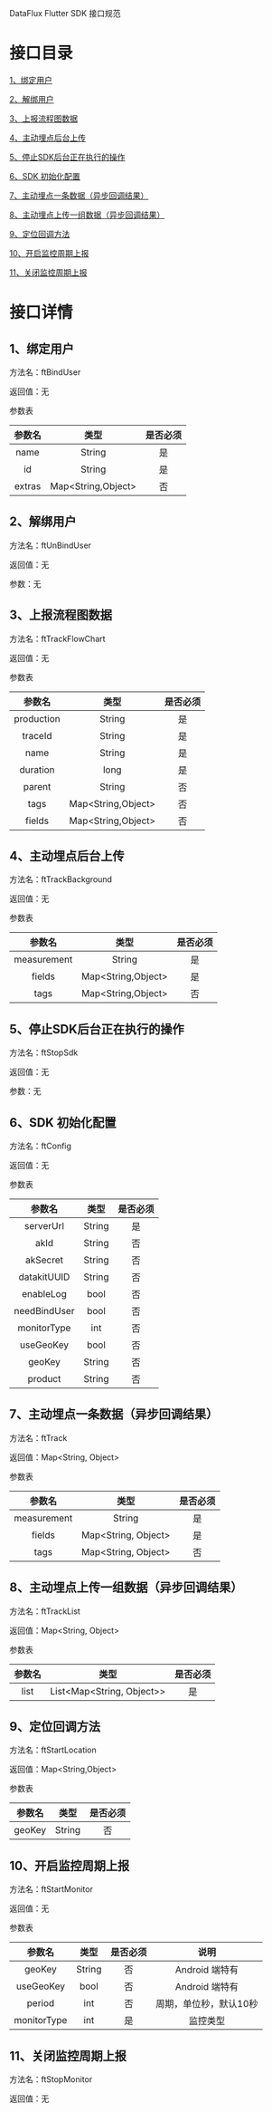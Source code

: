 DataFlux Flutter SDK 接口规范
# 接口目录

[1、绑定用户](#1绑定用户)

[2、解绑用户](#2解绑用户)

[3、上报流程图数据](#3上报流程图数据)

[4、主动埋点后台上传](#4主动埋点后台上传)

[5、停止SDK后台正在执行的操作](#5停止sdk后台正在执行的操作)

[6、SDK 初始化配置](#6sdk-初始化配置)

[7、主动埋点一条数据（异步回调结果）](#7主动埋点一条数据异步回调结果)

[8、主动埋点上传一组数据（异步回调结果）](#8主动埋点上传一组数据异步回调结果)

[9、定位回调方法](#9定位回调方法)

[10、开启监控周期上报](#10开启监控周期上报)

[11、关闭监控周期上报](#11关闭监控周期上报)

# 接口详情

## 1、绑定用户
方法名：ftBindUser

返回值：无

参数表

| 参数名  |        类型         | 是否必须 |
|:------:|:------------------:|:------:|
|  name  |       String       |   是    |
|   id   |       String       |   是    |
| extras | Map<String,Object> |   否    |

## 2、解绑用户
方法名：ftUnBindUser

返回值：无

参数：无

## 3、上报流程图数据
方法名：ftTrackFlowChart

返回值：无

参数表

|   参数名    |        类型         | 是否必须 |
|:----------:|:------------------:|:------:|
| production |       String       |   是    |
|  traceId   |       String       |   是    |
|    name    |       String       |   是    |
|  duration  |        long        |   是    |
|   parent   |       String       |   否    |
|    tags    | Map<String,Object> |   否    |
|   fields   | Map<String,Object> |   否    |


## 4、主动埋点后台上传
方法名：ftTrackBackground

返回值：无

参数表

|    参数名    |        类型         | 是否必须 |
|:-----------:|:------------------:|:------:|
| measurement |       String       |   是    |
|   fields    | Map<String,Object> |   是    |
|    tags     | Map<String,Object> |   否    |


## 5、停止SDK后台正在执行的操作
方法名：ftStopSdk

返回值：无

参数：无

## 6、SDK 初始化配置
方法名：ftConfig

返回值：无

参数表

|    参数名     |  类型   | 是否必须 |
|:------------:|:------:|:------:|
|  serverUrl   | String |   是    |
|     akId     | String |   否    |
|   akSecret   | String |   否    |
| datakitUUID  | String |   否    |
|  enableLog   |  bool  |   否    |
| needBindUser |  bool  |   否    |
| monitorType  |  int   |   否    |
|  useGeoKey   |  bool  |   否    |
|    geoKey    | String |   否    |
|   product    | String |   否    |




## 7、主动埋点一条数据（异步回调结果）
方法名：ftTrack

返回值：Map<String, Object>

参数表

|    参数名    |         类型         | 是否必须 |
|:-----------:|:-------------------:|:------:|
| measurement |       String        |   是    |
|   fields    | Map<String, Object> |   是    |
|    tags     | Map<String, Object> |   否    |


## 8、主动埋点上传一组数据（异步回调结果）

方法名：ftTrackList

返回值：Map<String, Object>

参数表

| 参数名 |            类型            | 是否必须 |
|:-----:|:-------------------------:|:------:|
| list  | List<Map<String, Object>> |   是    |

## 9、定位回调方法

方法名：ftStartLocation

返回值：Map<String,Object>

参数表

| 参数名 | 类型  | 是否必须 |
|:---:|:---:|:----:|
|   geoKey  |  String   |    否  |

## 10、开启监控周期上报

方法名：ftStartMonitor

返回值：无

参数表

|     参数名     |   类型   | 是否必须 |      说明      |
|:-----------:|:------:|:----:|:------------:|
|   geoKey    | String |  否   | Android 端特有  |
|  useGeoKey  |  bool  |  否   | Android 端特有  |
|   period    |  int   |  否   | 周期，单位秒，默认10秒 |
| monitorType |  int   |  是   |     监控类型     |

## 11、关闭监控周期上报

方法名：ftStopMonitor

返回值：无



